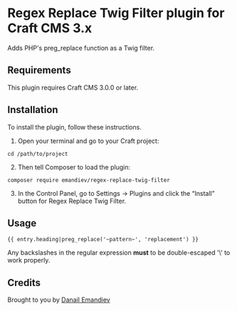 # Regex Replace Twig Filter plugin for Craft CMS 3.x

Adds PHP's preg_replace function as a Twig filter.

## Requirements

This plugin requires Craft CMS 3.0.0 or later.

## Installation

To install the plugin, follow these instructions.

1. Open your terminal and go to your Craft project:

```
cd /path/to/project
```

2. Then tell Composer to load the plugin:

```
composer require emandiev/regex-replace-twig-filter
```

3. In the Control Panel, go to Settings → Plugins and click the “Install” button for Regex Replace Twig Filter.

## Usage

```
{{ entry.heading|preg_replace('~pattern~', 'replacement') }}
```

Any backslashes in the regular expression **must** to be double-escaped '\\' to work properly.

## Credits

Brought to you by [Danail Emandiev](https://emandiev.com/)